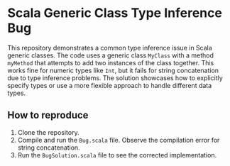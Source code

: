 # Scala Generic Class Type Inference Bug

This repository demonstrates a common type inference issue in Scala generic classes. The code uses a generic class `MyClass` with a method `myMethod` that attempts to add two instances of the class together. This works fine for numeric types like `Int`, but it fails for string concatenation due to type inference problems.  The solution showcases how to explicitly specify types or use a more flexible approach to handle different data types.

## How to reproduce

1. Clone the repository.
2. Compile and run the `Bug.scala` file. Observe the compilation error for string concatenation.
3. Run the `BugSolution.scala` file to see the corrected implementation.